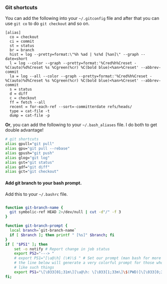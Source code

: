 ### Git shortcuts

You can add the following into your `~/.gitconfig` file and after that you can use
`git co` to do `git checkout` and so on.

```text
[alias]
  co = checkout
  ci = commit
  st = status
  br = branch
  hist = log --pretty=format:\"%h %ad | %s%d [%an]\" --graph --date=short
  l = log --color --graph --pretty=format:'%Cred%h%Creset -%C(auto)%d%Creset %s %Cgreen(%cr) %C(bold blue)<%an>%Creset' --abbrev-commit
  la = log --all --color --graph --pretty=format:'%Cred%h%Creset -%C(auto)%d%Creset %s %Cgreen(%cr) %C(bold blue)<%an>%Creset' --abbrev-commit
  s = status
  d = diff
  c = checkout
  ff = fetch --all
  recent = for-each-ref --sort=-committerdate refs/heads/
  type = cat-file -t
  dump = cat-file -p
```
**Or**, you can add the following to your `~/.bash_aliases` file.
I do both to get double advantage!

```bash
# git shortcuts
alias gpull="git pull"
alias gpu="git pull --rebase"
alias gpush="git push"
alias glog="git log"
alias gst="git status"
alias gdf="git diff"
alias gct="git checkout"
```


#### Add git branch to your bash prompt.
Add this to your `~/.bashrc` file.

```bash

function git-branch-name {
  git symbolic-ref HEAD 2>/dev/null | cut -d"/" -f 3
}

function git-branch-prompt {
  local branch=`git-branch-name`
  if [ $branch ]; then printf " [%s]" $branch; fi
}
if [ "$PS1" ]; then
    set -o notify # Report change in job status
    export PS2="---> "
    # export PS1="[\u@\h] (\#)\$ " # Set our prompt (man bash for more info)
    # the line below will generate a very colorful prompt for those who
    # like such things
    export PS1="\[\033[01;31m\][\u@\h: \[\033[1;33m\]\$(PWD)]\[\033[0;32m\]\$(git-branch-prompt)\$ \[\033[00m\]"
fi;

```
